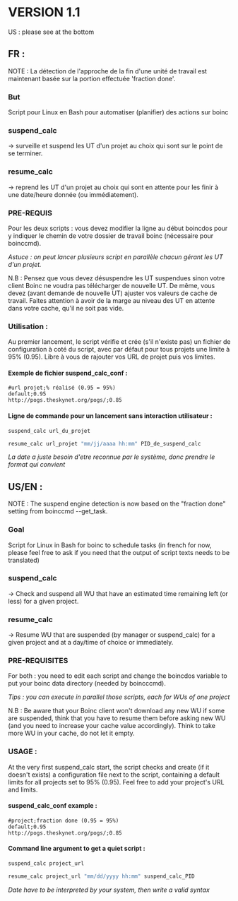 # VERSION 1.1
US : please see at the bottom

## FR :

NOTE : La détection de l'approche de la fin d'une unité de travail est maintenant basée sur la portion effectuée 'fraction done'.

### But
Script pour Linux en Bash pour automatiser (planifier) des actions sur boinc

### suspend_calc
-> surveille et suspend les UT d'un projet au choix qui sont sur le point de se terminer.

### resume_calc
-> reprend les UT d'un projet au choix qui sont en attente pour les finir à une date/heure donnée (ou immédiatement).

### PRE-REQUIS
Pour les deux scripts : vous devez modifier la ligne au début boincdos pour y indiquer le chemin de votre dossier de travail boinc (nécessaire pour boinccmd).

*Astuce : on peut lancer plusieurs script en parallèle chacun gérant les UT d'un projet.*

N.B : Pensez que vous devez désuspendre les UT suspendues sinon votre client Boinc ne voudra pas télécharger de nouvelle UT. De même, vous devez (avant demande de nouvelle UT) ajuster vos valeurs de cache de travail. Faites attention à avoir de la marge au niveau des UT en attente dans votre cache, qu'il ne soit pas vide.

### Utilisation :

Au premier lancement, le script vérifie et crée (s'il n'existe pas) un fichier de configuration à coté du script, avec par défaut pour tous projets une limite à 95% (0.95). Libre à vous de rajouter vos URL de projet puis vos limites.

#### Exemple de fichier suspend_calc_conf :
```
#url projet;% réalisé (0.95 = 95%)
default;0.95
http://pogs.theskynet.org/pogs/;0.85
```

#### Ligne de commande pour un lancement sans interaction utilisateur :
```bash
suspend_calc url_du_projet

resume_calc url_projet "mm/jj/aaaa hh:mm" PID_de_suspend_calc
```
*La date a juste besoin d'etre reconnue par le système, donc prendre le format qui convient*

## US/EN :

NOTE : The suspend engine detection is now based on the "fraction done" setting from boinccmd --get_task.

### Goal 
Script for Linux in Bash for boinc to schedule tasks (in french for now, please feel free to ask if you need that the output of script texts needs to be translated)

### suspend_calc
-> Check and suspend all WU that have an estimated time remaining left (or less) for a given project.

### resume_calc
-> Resume WU that are suspended (by manager or suspend_calc) for a given project and at a day/time of choice or immediately.

### PRE-REQUISITES
For both : you need to edit each script and change the boincdos variable to put your boinc data directory (needed by boincccmd).

*Tips : you can execute in parallel those scripts, each for WUs of one project*

N.B : Be aware that your Boinc client won't download any new WU if some are suspended, think that you have to resume them before asking new WU (and you need to increase your cache value accordingly). Think to take more WU in your cache, do not let it empty.

### USAGE :

At the very first suspend_calc start, the script checks and create (if it doesn't exists) a configuration file next to the script, containing a default limits for all projects set to 95% (0.95). Feel free to add your project's URL and limits.

#### suspend_calc_conf example :
```
#project;fraction done (0.95 = 95%)
default;0.95
http://pogs.theskynet.org/pogs/;0.85
```
#### Command line argument to get a quiet script :
```bash
suspend_calc project_url

resume_calc project_url "mm/dd/yyyy hh:mm" suspend_calc_PID
```
*Date have to be interpreted by your system, then write a valid syntax*
